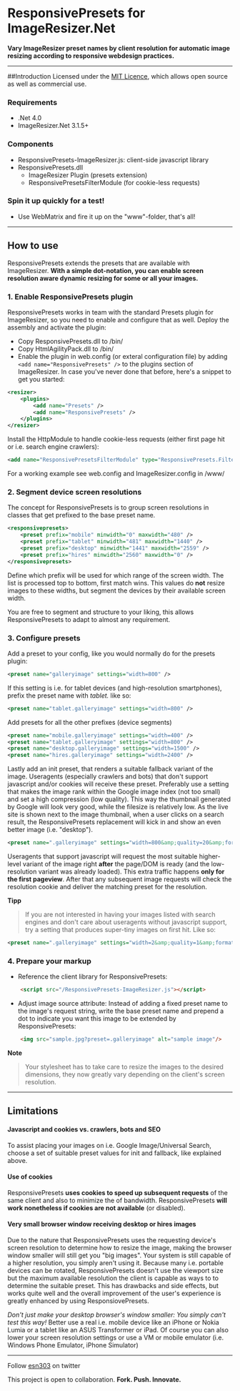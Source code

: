 # ResponsivePresets for ImageResizer.Net
**Vary ImageResizer preset names by client resolution for automatic image resizing according to responsive webdesign practices.**

---

##Introduction
Licensed under the [MIT Licence](http://www.opensource.org/licenses/mit-license.php), which allows open source as well as commercial use.

### Requirements
* .Net 4.0
* ImageResizer.Net 3.1.5+

### Components
* ResponsivePresets-ImageResizer.js: client-side javascript library
* ResponsivePresets.dll
  * ImageResizer Plugin (presets extension)
  * ResponsivePresetsFilterModule (for cookie-less requests)

### Spin it up quickly for a test!
* Use WebMatrix and fire it up on the "www"-folder, that's all!

----

## How to use

ResponsivePresets extends the presets that are available with ImageResizer. **With a simple dot-notation, you can enable screen resolution aware dynamic resizing for some or all your images.**

### 1. Enable ResponsivePresets plugin

ResponsivePresets works in team with the standard Presets plugin for ImageResizer, so you need to enable and configure that as well. Deploy the assembly and activate the plugin:
* Copy ResponsivePresets.dll to /bin/
* Copy HtmlAgilityPack.dll to /bin/
* Enable the plugin in web.config (or exteral configuration file) by adding `<add name="ResponsivePresets" />` to the plugins section of ImageResizer. In case you've never done that before, here's a snippet to get you started:

```xml
<resizer>  
	<plugins>  
		<add name="Presets" />  
		<add name="ResponsivePresets" />  
	</plugins>  
</resizer>  
```
Install the HttpModule to handle cookie-less requests (either first page hit or i.e. search engine crawlers):

```xml
<add name="ResponsivePresetsFilterModule" type="ResponsivePresets.FilterModule.RegisterFilterModule, ResponsivePresets"/>
```

For a working example see web.config and ImageResizer.config in /www/

### 2. Segment device screen resolutions
The concept for ResponsivePresets is to group screen resolutions in classes that get prefixed to the base preset name.

```xml
<responsivepresets>
	<preset prefix="mobile" minwidth="0" maxwidth="480" />
	<preset prefix="tablet" minwidth="481" maxwidth="1440" />
	<preset prefix="desktop" minwidth="1441" maxwidth="2559" />
	<preset prefix="hires" minwidth="2560" maxwidth="0" />
</responsivepresets>
```
 
Define which prefix will be used for which range of the screen width. The list is processed top to bottom, first match wins. This values do **not** resize images to these widths, but segment the devices by their available screen width.
 
You are free to segment and structure to your liking, this allows ResponsivePresets to adapt to almost any requirement.

### 3. Configure presets
Add a preset to your config, like you would normally do for the presets plugin:
    
```xml
<preset name="galleryimage" settings="width=800" />
```

If this setting is i.e. for tablet devices (and high-resolution smartphones), prefix the preset name with *tablet.* like so:
    
```xml
<preset name="tablet.galleryimage" settings="width=800" />
```

Add presets for all the other prefixes (device segments)
    
```xml
<preset name="mobile.galleryimage" settings="width=400" />
<preset name="tablet.galleryimage" settings="width=800" />
<preset name="desktop.galleryimage" settings="width=1500" />
<preset name="hires.galleryimage" settings="width=2400" />
```

Lastly add an init preset, that renders a suitable fallback variant of the image. Useragents (especially crawlers and bots) that don't support javascript and/or cookies will receive these preset. Preferably use a setting that makes the image rank within the Google image index (not too small) and set a high compression (low quality). This way the thumbnail generated by Google will look very good, while the filesize is relatively low. As the live site is shown next to the image thumbnail, when a user clicks on a search result, the ResponsivePresets replacement will kick in and show an even better image (i.e. "desktop").

```xml
<preset name=".galleryimage" settings="width=800&amp;quality=20&amp;format=jpg" />
```

Useragents that support javascript will request the most suitable higher-level variant of the image right **after** the page/DOM is ready (and the low-resolution variant was already loaded). This extra traffic happens **only for the first pageview**. After that any subsequent image requests will check the resolution cookie and deliver the matching preset for the resolution.

**Tipp**
>If you are not interested in having your images listed with search engines and don't care about useragents without javascript support, try a setting that produces super-tiny images on first hit. Like so:

```xml
<preset name=".galleryimage" settings="width=2&amp;quality=1&amp;format=jpg" />
```

### 4. Prepare your markup
* Reference the client library for ResponsivePresets:

```html
	<script src="/ResponsivePresets-ImageResizer.js"></script>
```

* Adjust image source attribute: Instead of adding a fixed preset name to the image's request string, write the base preset name and prepend a dot to indicate you want this image to be extended by ResponsivePresets:

```html
	<img src="sample.jpg?preset=.galleryimage" alt="sample image"/>
```

**Note**
>Your stylesheet has to take care to resize the images to the desired dimensions, they now greatly vary depending on the client's screen resolution.

----

## Limitations

#### Javascript and cookies vs. crawlers, bots and SEO
To assist placing your images on i.e. Google Image/Universal Search, choose a set of suitable preset values for init and fallback, like explained above.

#### Use of cookies
ResponsivePresets **uses cookies to speed up subsequent requests** of the same client and also to minimize the of bandwidth. ResponsivePresets **will work nonetheless if cookies are not available** (or disabled). 

#### Very small browser window receiving desktop or hires images
Due to the nature that ResponsivePresets uses the requesting device's screen resolution to determine how to resize the image, making the browser window smaller will still get you "big images". Your system is still capable of a higher resolution, you simply aren't using it. Because many i.e. portable devices can be rotated, ResponsivePresets doesn't use the viewport size but the maximum available resolution the client is capable as ways to to determine the suitable preset. This has drawbacks and side effects, but works quite well and the overall improvement of the user's experience is greatly enhanced by using ResponsiovePresets.

*Don't just make your desktop browser's window smaller: You simply can't test this way!* Better use a real i.e. mobile device like an iPhone or Nokia Lumia or a tablet like an ASUS Transformer or iPad. Of course you can also lower your screen resolution settings or use a VM or mobile emulator (i.e. Windows Phone Emulator, iPhone Simulator)

----

Follow [esn303](https://twitter.com/#!/esn303) on twitter

This project is open to collaboration. **Fork. Push. Innovate.**


